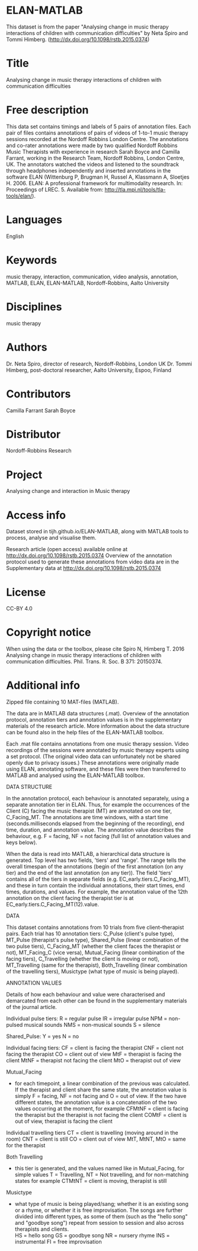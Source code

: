 # ELAN-MATLAB

This dataset is from the paper "Analysing change in music therapy interactions of children with communication difficulties" by Neta Spiro and Tommi Himberg. (http://dx.doi.org/10.1098/rstb.2015.0374)


# Title 
Analysing change in music therapy interactions of children with communication difficulties 

# Free description 
This data set contains timings and labels of 5 pairs of annotation files. Each pair of files contains annotations of pairs of videos of 1-to-1 music therapy sessions recorded at the Nordoff Robbins London Centre. The annotations and co-rater annotations were made by two qualified Nordoff Robbins Music Therapists with experience in research Sarah Boyce and Camilla Farrant, working in the Research Team, Nordoff Robbins, London Centre, UK. The annotators watched the videos and listened to the soundtrack through headphones independently and inserted annotations in the software ELAN (Wittenburg P, Brugman H, Russel A, Klassmann A, Sloetjes H. 2006. ELAN: A professional framework for multimodality research. In: Proceedings of LREC. 5. Available from: http://tla.mpi.nl/tools/tla-tools/elan/). 

# Languages
English

# Keywords 
music therapy, interaction, communication, video analysis, annotation, MATLAB, ELAN, ELAN-MATLAB, Nordoff-Robbins, Aalto University 

# Disciplines 
music therapy

# Authors 
Dr. Neta Spiro, director of research, Nordoff-Robbins, London UK 
Dr. Tommi Himberg, post-doctoral researcher, Aalto University, Espoo, Finland

# Contributors 
Camilla Farrant 
Sarah Boyce

# Distributor 
Nordoff-Robbins Research

# Project 
Analysing change and interaction in Music therapy

# Access info 
Dataset stored in tijh.github.io/ELAN-MATLAB, along with MATLAB tools to process, analyse and visualise them. 

Research article (open access) available online at http://dx.doi.org/10.1098/rstb.2015.0374 Overview of the annotation protocol used to generate these annotations from video data are in the Supplementary data at http://dx.doi.org/10.1098/rstb.2015.0374

# License 
CC-BY 4.0

# Copyright notice 
When using the data or the toolbox, please cite Spiro N, Himberg T. 2016 Analysing change in music therapy interactions of children with communication difficulties. Phil. Trans. R. Soc. B 371: 20150374.

# Additional info 
Zipped file containing 10 MAT-files (MATLAB).

The data are in MATLAB data structures (.mat). Overview of the annotation protocol, annotation tiers and annotation values is in the supplementary materials of the research article. More information about the data structure can be found also in the help files of the ELAN-MATLAB toolbox. 

Each .mat file contains annotations from one music therapy session. Video recordings of the sessions were annotated by music therapy experts using a set protocol. (The original video data can unfortunately not be shared openly due to privacy issues.) These annotations were originally made using ELAN, annotating software, and these files were then transferred to MATLAB and analysed using the ELAN-MATLAB toolbox.  

DATA STRUCTURE 

In the annotation protocol, each behaviour is annotated separately, using a separate annotation tier in ELAN. Thus, for example the occurrences of the Client (C) facing the music therapist (MT) are annotated on one tier, C_Facing_MT. The annotations are time windows, with a start time (seconds.milliseconds elapsed from the beginning of the recording), end time, duration, and annotation value. The annotation value describes the behaviour, e.g. F = facing, NF = not facing (full list of annotation values and keys below). 

When the data is read into MATLAB, a hierarchical data structure is generated. Top level has two fields, 'tiers' and 'range'. The range tells the overall timespan of the annotations (begin of the first annotation (on any tier) and the end of the last annotation (on any tier)). The field 'tiers' contains all of the tiers in separate fields (e.g. EC_early.tiers.C_Facing_MT), and these in turn contain the individual annotations, their start times, end times, durations, and values. For example, the annotation value of the 12th annotation on the client facing the therapist tier is at EC_early.tiers.C_Facing_MT(12).value.  

DATA 

This dataset contains annotations from 10 trials from five client–therapist pairs. Each trial has 10 annotation tiers: C_Pulse (client's pulse type), MT_Pulse (therapist's pulse type), Shared_Pulse (linear combination of the two pulse tiers), C_Facing_MT (whether the client faces the therapist or not), MT_Facing_C (vice versa), Mutual_Facing (linear combination of the facing tiers), C_Travelling (whether the client is moving or not), MT_Travelling (same for the therapist), Both_Travelling (linear combination of the travelling tiers), Musictype (what type of music is being played). 

ANNOTATION VALUES 

Details of how each behaviour and value were characterised and demarcated from each other can be found in the supplementary materials of the journal article. 

Individual pulse tiers:
R = regular pulse 
IR = irregular pulse 
NPM = non-pulsed musical sounds 
NMS = non-musical sounds 
S = silence 

Shared_Pulse: 
Y = yes 
N = no

Individual facing tiers: 
CF = client is facing the therapist 
CNF = client not facing the therapist 
CO = client out of view 
MtF = therapist is facing the client
MtNF = therapist not facing the client 
MtO = therapist out of view 

Mutual_Facing 
- for each timepoint, a linear combination of the previous was calculated. If the therapist and client share the same state, the annotation value is simply F = facing, NF = not facing and O = out of view. If the two have different states, the annotation value is a concatenation of the two values occurring at the moment, for example 
CFMtNF = client is facing the therapist but the therapist is not facing the client 
COMtF = client is out of view, therapist is facing the client 

Individual travelling tiers 
CT = client is travelling (moving around in the room) 
CNT = client is still 
CO = client out of view 
MtT, MtNT, MtO = same for the therapist 

Both Travelling 
- this tier is generated, and the values named like in Mutual_Facing, for simple values T = Travelling, NT = Not travelling, and for non-matching states for example CTMtNT = client is moving, therapist is still 

Musictype 
- what type of music is being played/sang; whether it is an existing song or a rhyme, or whether it is free improvisation. The songs are further divided into different types, as some of them (such as the "hello song" and "goodbye song") repeat from session to session and also across therapists and clients.  
HS = hello song 
GS = goodbye song 
NR = nursery rhyme 
INS = instrumental
FI = free improvisation 
